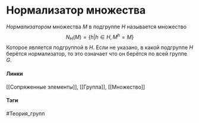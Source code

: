 # Нормализатор множества
*Нормализатором* множества $M$ в подгруппе $H$ называется множество
$$
N_H(M)=\{h|h\in H,M^h=M\}
$$
Которое является подгруппой в $H$. Если не указано, в какой подгруппе $H$ берётся нормализатор, то это означает что он берётся по всей группе $G$.
#### Линки 
[[Сопряженные элементы]], 
[[Группа]],
[[Множество]]
#### Тэги 
 #Теория_групп 